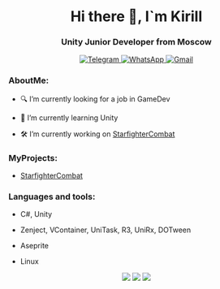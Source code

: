 
<div id ="header" align = "center" >
    <h1>Hi there 👋, I`m Kirill</h1>
    <h3>Unity Junior Developer from Moscow </h3>
</div>

<div id = "socials" align = "center">
    <a href = "t.me/kirillp3300">
         <img src = "https://img.shields.io/badge/Telegram-%20blue%3F?style=flat&logo=telegram&logoColor=white&color=blue" alt ="Telegram"/>
    </a>
    <a href = "https://wa.me/79256393586">
         <img src = "https://img.shields.io/badge/WhatsApp-green%3F?style=flat&logo=whatsApp&logoColor=white" alt ="WhatsApp"/>
    </a>
    <a href = "kirill.p.pavlov@gmail.com">
         <img src = "https://img.shields.io/badge/Gmail-red%3F?style=flat&logo=gmail&logoColor=white&color=red" alt ="Gmail"/>
    </a>

</div>

### AboutMe:

- :mag: I’m currently looking for a job in GameDev

- 🌱 I’m currently learning Unity

- :hammer_and_wrench: I’m currently working on [StarfighterCombat](https://github.com/kirill-24-06/Starfighter-Combat)

<!-- - :scroll: My [CV](link)  -->

### MyProjects:

- [StarfighterCombat](https://github.com/kirill-24-06/Starfighter-Combat)


### Languages and tools:

- C#, Unity

- Zenject,  VContainer, UniTask, R3, UniRx, DOTween

- Aseprite

- Linux

<div id = "stats" align = "center">
       <img src = "http://github-profile-summary-cards.vercel.app/api/cards/stats?username=kirill-24-06&theme=github_dark"/>
       <img src = "http://github-profile-summary-cards.vercel.app/api/cards/productive-time?username=kirill-24-06&theme=github_dark&utcOffset=8"/>
       <img src = "http://github-profile-summary-cards.vercel.app/api/cards/profile-details?username=kirill-24-06&theme=github_dark"/>
</div>





<!--
**kirill-24-06/kirill-24-06** is a ✨ _special_ ✨ repository because its `README.md` (this file) appears on your GitHub profile.

Here are some ideas to get you started:

- 🤔 I’m looking for help with ...
- 💬 Ask me about ...
- 📫 How to reach me: ...
- 😄 Pronouns: ...
- ⚡ Fun fact: ...
-->
